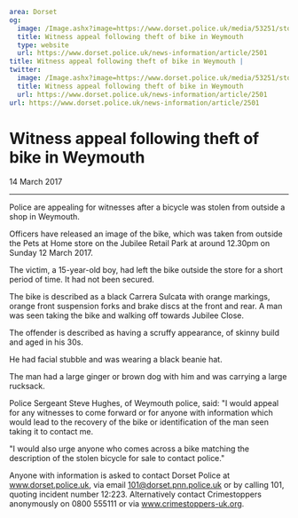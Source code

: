 ```yaml
area: Dorset
og:
  image: /Image.ashx?image=https://www.dorset.police.uk/media/53251/stolen-bike-pets-at-home.jpg&amp;amp;width=150
  title: Witness appeal following theft of bike in Weymouth
  type: website
  url: https://www.dorset.police.uk/news-information/article/2501
title: Witness appeal following theft of bike in Weymouth |
twitter:
  image: /Image.ashx?image=https://www.dorset.police.uk/media/53251/stolen-bike-pets-at-home.jpg&amp;amp;width=150
  title: Witness appeal following theft of bike in Weymouth
  url: https://www.dorset.police.uk/news-information/article/2501
url: https://www.dorset.police.uk/news-information/article/2501
```

# Witness appeal following theft of bike in Weymouth

14 March 2017

* * *

Police are appealing for witnesses after a bicycle was stolen from outside a shop in Weymouth.

Officers have released an image of the bike, which was taken from outside the Pets at Home store on the Jubilee Retail Park at around 12.30pm on Sunday 12 March 2017.

The victim, a 15-year-old boy, had left the bike outside the store for a short period of time. It had not been secured.

The bike is described as a black Carrera Sulcata with orange markings, orange front suspension forks and brake discs at the front and rear.
A man was seen taking the bike and walking off towards Jubilee Close.

The offender is described as having a scruffy appearance, of skinny build and aged in his 30s.

He had facial stubble and was wearing a black beanie hat.

The man had a large ginger or brown dog with him and was carrying a large rucksack.

Police Sergeant Steve Hughes, of Weymouth police, said: "I would appeal for any witnesses to come forward or for anyone with information which would lead to the recovery of the bike or identification of the man seen taking it to contact me.

"I would also urge anyone who comes across a bike matching the description of the stolen bicycle for sale to contact police."

Anyone with information is asked to contact Dorset Police at www.dorset.police.uk, via email 101@dorset.pnn.police.uk or by calling 101, quoting incident number 12:223. Alternatively contact Crimestoppers anonymously on 0800 555111 or via www.crimestoppers-uk.org.

